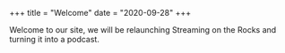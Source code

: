 +++
title = "Welcome"
date = "2020-09-28"
+++

Welcome to our site, we will be relaunching Streaming on the Rocks and turning it into a podcast. 